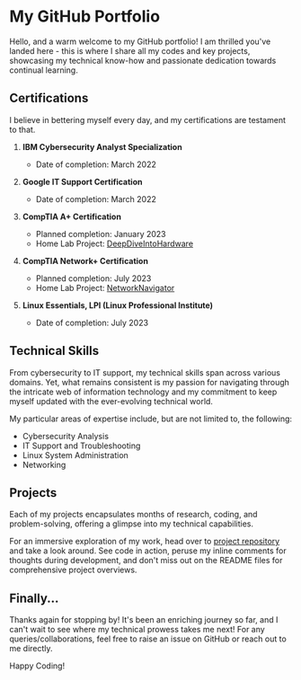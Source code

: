 # My GitHub Portfolio

Hello, and a warm welcome to my GitHub portfolio! I am thrilled you've landed here - this is where I share all my codes and key projects, showcasing my technical know-how and passionate dedication towards continual learning.

## Certifications

I believe in bettering myself every day, and my certifications are testament to that. 

1. **IBM Cybersecurity Analyst Specialization**
    - Date of completion: March 2022

2. **Google IT Support Certification**
    - Date of completion: March 2022

3. **CompTIA A+ Certification**
    - Planned completion: January 2023
    - Home Lab Project: [DeepDiveIntoHardware](https://github.com/username/DeepDiveIntoHardware)

4. **CompTIA Network+ Certification**
    - Planned completion: July 2023
    - Home Lab Project: [NetworkNavigator](https://github.com/username/NetworkNavigator)

5. **Linux Essentials, LPI (Linux Professional Institute)**
    - Date of completion: July 2023


## Technical Skills 

From cybersecurity to IT support, my technical skills span across various domains. Yet, what remains consistent is my passion for navigating through the intricate web of information technology and my commitment to keep myself updated with the ever-evolving technical world.

My particular areas of expertise include, but are not limited to, the following:  

* Cybersecurity Analysis
* IT Support and Troubleshooting
* Linux System Administration
* Networking

## Projects

Each of my projects encapsulates months of research, coding, and problem-solving, offering a glimpse into my technical capabilities. 

For an immersive exploration of my work, head over to [project repository](https://github.com/username) and take a look around. See code in action, peruse my inline comments for thoughts during development, and don't miss out on the README files for comprehensive project overviews.

## Finally...

Thanks again for stopping by! It's been an enriching journey so far, and I can't wait to see where my technical prowess takes me next! For any queries/collaborations, feel free to raise an issue on GitHub or reach out to me directly. 

Happy Coding!
